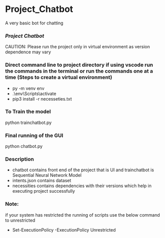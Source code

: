 # Project_Chatbot
A very basic bot for chatting 
 ### **_Project Chatbot_**
CAUTION: Please run the project only in virtual environment as version dependence may vary

### Direct command line to project directory if using vscode run the commands in the terminal or run the commands one at a time (Steps to create a virtual environment)

- py -m venv env
 - .\env\Scripts\activate     
 - pip3 install -r necesseties.txt

###  To Train the model 
python trainchatbot.py

### Final running of the GUI 
python chatbot.py

### Description 
- chatbot contains front end of the project that is UI and trainchatbot is Sequential Neural Network Model
- intents.json contains dataset
- necessities contains dependencies with their versions which help in executing project successfully

### **Note:**
if your system has restricted the running of scripts use the below command  to unrestricted
- Set-ExecutionPolicy -ExecutionPolicy Unrestricted

